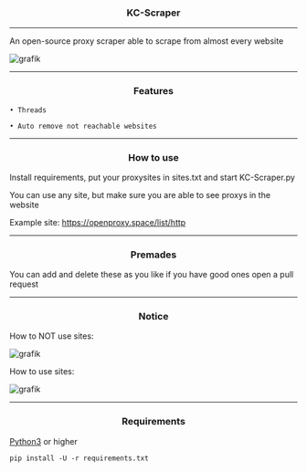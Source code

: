 ### <p align="center">KC-Scraper</p>
-----

An open-source proxy scraper able to scrape from almost every website

![grafik](https://user-images.githubusercontent.com/70746714/182049128-e56320de-01cc-4566-acce-c897acb36665.png)

-----
### <p align="center">Features</p>


    • Threads

    • Auto remove not reachable websites


-----
### <p align="center">How to use</p>


Install requirements, put your proxysites in sites.txt and start KC-Scraper.py

You can use any site, but make sure you are able to see proxys in the website

Example site: https://openproxy.space/list/http

-----

### <p align="center">Premades</p>


You can add and delete these as you like if you have good ones open a pull request

-----

### <p align="center">Notice</p>


How to NOT use sites:
 
   ![grafik](https://user-images.githubusercontent.com/70746714/182048403-e5f1445d-6c8b-4928-a3cb-acd4e4b5a84d.png)

How to use sites:

   ![grafik](https://user-images.githubusercontent.com/70746714/182048366-fa0c43ae-df9b-4c3c-bdb4-8b903a0ad7d6.png)
 
-----
### <p align="center">Requirements</p>


<a href="https://www.python.org/">Python3</a> or higher

`pip install -U -r requirements.txt`
